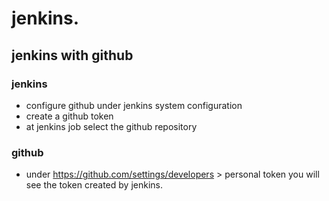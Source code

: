 # jenkins.

## jenkins with github

### jenkins
* configure github under jenkins system configuration
* create a github token
* at jenkins job select the github repository

### github
* under https://github.com/settings/developers > personal token you will see the token created by jenkins.
